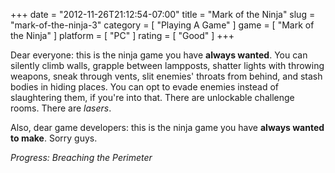 +++
date = "2012-11-26T21:12:54-07:00"
title = "Mark of the Ninja"
slug = "mark-of-the-ninja-3"
category = [ "Playing A Game" ]
game = [ "Mark of the Ninja" ]
platform = [ "PC" ]
rating = [ "Good" ]
+++

Dear everyone: this is the ninja game you have <b>always wanted</b>.  You can silently climb walls, grapple between lampposts, shatter lights with throwing weapons, sneak through vents, slit enemies' throats from behind, and stash bodies in hiding places.  You can opt to evade enemies instead of slaughtering them, if you're into that.  There are unlockable challenge rooms.  There are <i>lasers</i>.

Also, dear game developers: this is the ninja game you have <b>always wanted to make</b>.  Sorry guys.

<i>Progress: Breaching the Perimeter</i>